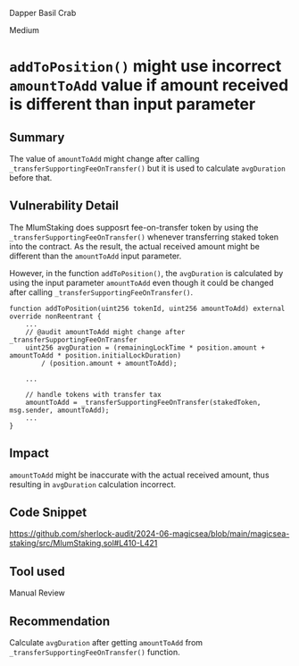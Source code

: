 Dapper Basil Crab

Medium

# `addToPosition()` might use incorrect `amountToAdd` value if amount received is different than input parameter

## Summary
The value of `amountToAdd` might change after calling `_transferSupportingFeeOnTransfer()` but it is used to calculate `avgDuration` before that.

## Vulnerability Detail
The MlumStaking does supposrt fee-on-transfer token by using the `_transferSupportingFeeOnTransfer()` whenever transferring staked token into the contract. As the result, the actual received amount might be different than the `amountToAdd` input parameter.

However, in the function `addToPosition()`, the `avgDuration` is calculated by using the input parameter `amountToAdd` even though it could be changed after calling `_transferSupportingFeeOnTransfer()`.
```solidity
function addToPosition(uint256 tokenId, uint256 amountToAdd) external override nonReentrant {
    ...
    // @audit amountToAdd might change after _transferSupportingFeeOnTransfer
    uint256 avgDuration = (remainingLockTime * position.amount + amountToAdd * position.initialLockDuration)
        / (position.amount + amountToAdd); 

    ...

    // handle tokens with transfer tax
    amountToAdd = _transferSupportingFeeOnTransfer(stakedToken, msg.sender, amountToAdd);
    ...
}
```

## Impact
`amountToAdd` might be inaccurate with the actual received amount, thus resulting in `avgDuration` calculation incorrect.

## Code Snippet
https://github.com/sherlock-audit/2024-06-magicsea/blob/main/magicsea-staking/src/MlumStaking.sol#L410-L421

## Tool used

Manual Review

## Recommendation
Calculate `avgDuration` after getting `amountToAdd` from `_transferSupportingFeeOnTransfer()` function.